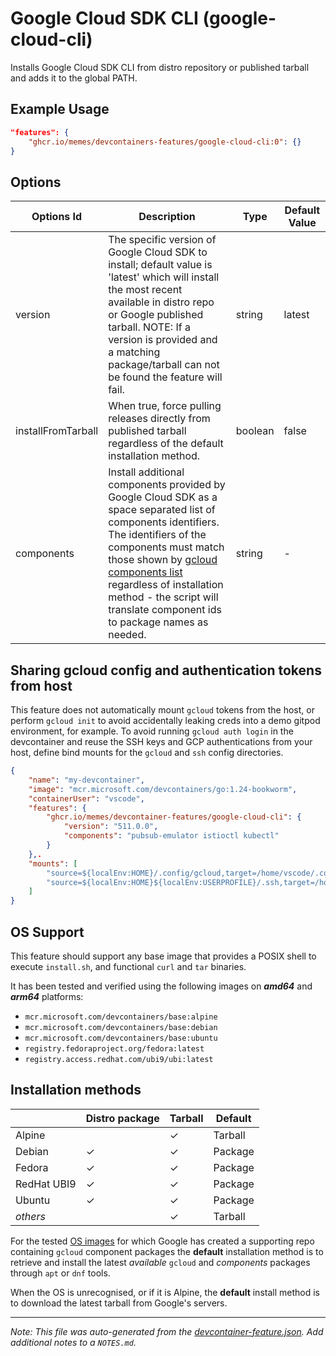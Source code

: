 
# Google Cloud SDK CLI (google-cloud-cli)

Installs Google Cloud SDK CLI from distro repository or published tarball and adds it to the global PATH.

## Example Usage

```json
"features": {
    "ghcr.io/memes/devcontainers-features/google-cloud-cli:0": {}
}
```

## Options

| Options Id | Description | Type | Default Value |
|-----|-----|-----|-----|
| version | The specific version of Google Cloud SDK to install; default value is 'latest' which will install the most recent available in distro repo or Google published tarball. NOTE: If a version is provided and a matching package/tarball can not be found the feature will fail. | string | latest |
| installFromTarball | When true, force pulling releases directly from published tarball regardless of the default installation method. | boolean | false |
| components | Install additional components provided by Google Cloud SDK as a space separated list of components identifiers. The identifiers of the components must match those shown by [gcloud components list](https://cloud.google.com/sdk/docs/components#listing_components) regardless of installation method - the script will translate component ids to package names as needed. | string | - |

<!-- markdownlint-disable MD041 -->
## Sharing gcloud config and authentication tokens from host

This feature does not automatically mount `gcloud` tokens from the host, or perform `gcloud init` to avoid accidentally
leaking creds into a demo gitpod environment, for example. To avoid running `gcloud auth login` in the devcontainer and
reuse the SSH keys and GCP authentications from your host, define bind mounts for the `gcloud` and `ssh` config
directories.

```json
{
    "name": "my-devcontainer",
    "image": "mcr.microsoft.com/devcontainers/go:1.24-bookworm",
    "containerUser": "vscode",
    "features": {
        "ghcr.io/memes/devcontainer-features/google-cloud-cli": {
            "version": "511.0.0",
            "components": "pubsub-emulator istioctl kubectl"
        }
    },.
    "mounts": [
        "source=${localEnv:HOME}/.config/gcloud,target=/home/vscode/.config/gcloud,type=bind",
        "source=${localEnv:HOME}${localEnv:USERPROFILE}/.ssh,target=/home/vscode/.ssh,type=bind,readonly"
    ]
}
```

## OS Support

This feature should support any base image that provides a POSIX shell to execute `install.sh`, and functional `curl` and `tar` binaries.

It has been tested and verified using the following images on ***amd64*** and ***arm64*** platforms:

* `mcr.microsoft.com/devcontainers/base:alpine`
* `mcr.microsoft.com/devcontainers/base:debian`
* `mcr.microsoft.com/devcontainers/base:ubuntu`
* `registry.fedoraproject.org/fedora:latest`
* `registry.access.redhat.com/ubi9/ubi:latest`

## Installation methods

| |Distro package|Tarball|Default|
|-|----|--------------|-------|
|Alpine| | &check; | Tarball |
|Debian| &check; | &check; | Package |
|Fedora| &check; | &check; | Package |
|RedHat UBI9| &check; | &check; | Package |
|Ubuntu| &check; | &check; | Package |
|*others*| | &check; | Tarball |

For the tested [OS images](#os-support) for which Google has created a supporting repo containing `gcloud` component
packages the **default** installation method is to retrieve and install the latest *available* `gcloud` and *components*
packages through `apt` or `dnf` tools.

When the OS is unrecognised, or if it is Alpine, the **default** install method is to download the latest tarball from
Google's servers.


---

_Note: This file was auto-generated from the [devcontainer-feature.json](devcontainer-feature.json).  Add additional notes to a `NOTES.md`._

